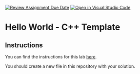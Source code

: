 [![Review Assignment Due Date](https://classroom.github.com/assets/deadline-readme-button-22041afd0340ce965d47ae6ef1cefeee28c7c493a6346c4f15d667ab976d596c.svg)](https://classroom.github.com/a/onzCb2Ex)
[![Open in Visual Studio Code](https://classroom.github.com/assets/open-in-vscode-2e0aaae1b6195c2367325f4f02e2d04e9abb55f0b24a779b69b11b9e10269abc.svg)](https://classroom.github.com/online_ide?assignment_repo_id=16096010&assignment_repo_type=AssignmentRepo)
# Hello World - C++ Template

## Instructions

You can find the instructions for this lab [here](https://cyrusvandrevala.com/teaching/csc/shared/labs/hello-world.html).

You should create a new file in this repository with your solution.
